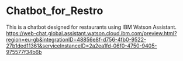 # Chatbot_for_Restro
This is a chatbot designed for restaurants using IBM Watson Assistant.
https://web-chat.global.assistant.watson.cloud.ibm.com/preview.html?region=eu-gb&integrationID=48856e8f-d756-4fb0-9522-27b1ded11361&serviceInstanceID=2a2ea1fd-06f0-4750-9405-975577f34b6b
